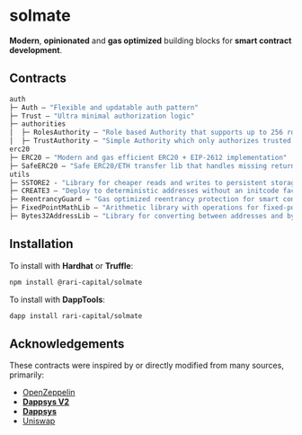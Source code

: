 # solmate

**Modern**, **opinionated** and **gas optimized** building blocks for **smart contract development**.

## Contracts

```ml
auth
├─ Auth — "Flexible and updatable auth pattern"
├─ Trust — "Ultra minimal authorization logic"
├─ authorities
│  ├─ RolesAuthority — "Role based Authority that supports up to 256 roles"
│  ├─ TrustAuthority — "Simple Authority which only authorizes trusted users"
erc20
├─ ERC20 — "Modern and gas efficient ERC20 + EIP-2612 implementation"
├─ SafeERC20 — "Safe ERC20/ETH transfer lib that handles missing return values"
utils
├─ SSTORE2 - "Library for cheaper reads and writes to persistent storage."
├─ CREATE3 — "Deploy to deterministic addresses without an initcode factor."
├─ ReentrancyGuard — "Gas optimized reentrancy protection for smart contracts"
├─ FixedPointMathLib — "Arithmetic library with operations for fixed-point numbers"
├─ Bytes32AddressLib — "Library for converting between addresses and bytes32 values"
```

## Installation

To install with **Hardhat** or **Truffle**:

```sh
npm install @rari-capital/solmate
```

To install with **DappTools**:

```sh
dapp install rari-capital/solmate
```

## Acknowledgements

These contracts were inspired by or directly modified from many sources, primarily:

- [OpenZeppelin](https://github.com/OpenZeppelin/openzeppelin-contracts)
- **[Dappsys V2](https://github.com/dapp-org/dappsys-v2)**
- **[Dappsys](https://github.com/dapphub/dappsys)**
- [Uniswap](https://github.com/Uniswap/uniswap-lib)
